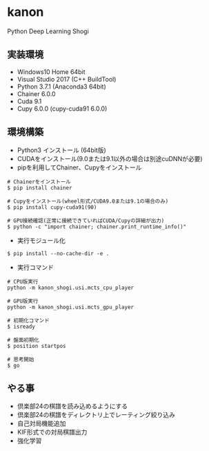 # kanon
Python Deep Learning Shogi

## 実装環境
- Windows10 Home 64bit
- Visual Studio 2017 (C++ BuildTool)
- Python 3.7.1 (Anaconda3 64bit)
- Chainer 6.0.0
- Cuda 9.1
- Cupy 6.0.0 (cupy-cuda91 6.0.0)

## 環境構築
- Python3 インストール (64bit版)
- CUDAをインストール(9.0または9.1以外の場合は別途cuDNNが必要)
- pipを利用してChainer、Cupyをインストール
```
# Chainerをインストール
$ pip install chainer

# Cupyをインストール(wheel形式/CUDA9.0または9.1の場合のみ)
$ pip install cupy-cuda91(90)

# GPU接続確認(正常に接続できていればCUDA/Cupyの詳細が出力)
$ python -c "import chainer; chainer.print_runtime_info()"
```
- 実行モジュール化
```
$ pip install --no-cache-dir -e .
```
- 実行コマンド
```
# CPU版実行
python -m kanon_shogi.usi.mcts_cpu_player

# GPU版実行
python -m kanon_shogi.usi.mcts_gpu_player

# 初期化コマンド
$ isready

# 盤面初期化
$ position startpos

# 思考開始
$ go
```

## やる事
- 倶楽部24の棋譜を読み込めるようにする
- 倶楽部24の棋譜をディレクトリ上でレーティング絞り込み
- 自己対局機能追加
- KIF形式での対局棋譜出力
- 強化学習